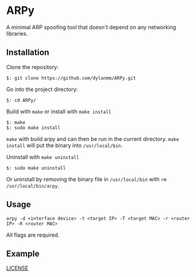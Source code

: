 # ARPy
A minimal ARP spoofing tool that doesn't depend on any networking libraries.

## Installation
Clone the repository:
```
$: git clone https://github.com/dylanmm/ARPy.git
```
Go into the project directory:
```
$: cd ARPy/
```
Build with `make` or install with `make install`
```
$: make
$: sudo make install
```
`make` with build arpy and can then be run in the current directory. `make install` will put the binary into `/usr/local/bin`.

Uninstall with `make uninstall`
```
$: sudo make uninstall
```
Or uninstall by removing the binary file in `/usr/local/bin` with `rm /usr/local/bin/arpy`.

## Usage
```
arpy -d <interface device> -t <target IP> -T <target MAC> -r <router IP> -R <router MAC>
```
All flags are required.

## Example 



[LICENSE](LICENSE)

